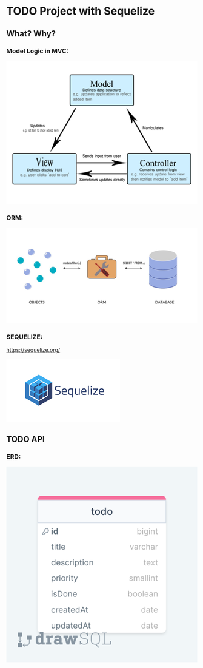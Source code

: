 # TODO Project with Sequelize

## What? Why?

### Model Logic in MVC:

![](./intro-mvc.png)

### ORM:

![](./intro-orm.jpeg)

### SEQUELIZE:

https://sequelize.org/

![](./intro-sequelize.png)

## TODO API

### ERD:

![ERD](./erdTodoAPI.png)